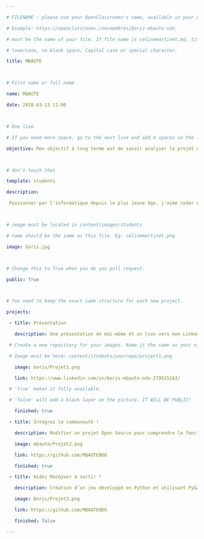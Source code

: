 ```yaml
---

# FILENAME : please use your OpenClassrooms's name, available in your url.

# Example: https://openclassrooms.com/membres/boris-mbaute-ndo

# must be the name of your file. If file name is celinemartinet.md, title is celinemartinet.

# lowercase, no blank space, Capital case or special character.

title: MBAUTE



# First name or full name

name: MBAUTE 

date: 2018-03-13 11:00



# One line.

# If you need more space, go to the next line and add 4 spaces on the left, as in 'description'.

objective: Mon objectif à long terme est de savoir analyser le projet qui m’est confié, en fonction des besoins des utilisateurs, consignés dans un cahier des charges, d’étudier les étapes de fonctionnement du programme, puis de déterminer une solution technique avant de créer un prototype de la future application peu importe le langage utilisé et peu importe la société pour qui je les développe.



# don't touch that

template: students

description:

 Passionner par l'informatique depuis le plus jeune âge, j'aime coder et apprendre de nouvelles choses.



# image must be located in content/images/students

# name should be the same as this file. Eg: celinemartinet.png

image: boris.jpg



# Change this to True when you do you pull request.

public: True



# You need to keep the exact same structure for each new project.

projects:

 - title: Présentation

   description: Une présentation de moi-même et un lien vers mon LinkedIn.

 # Create a new repository for your images. Name it the same as your nickname and profile picture.

 # Image must be here: content/students/yourrepo/project1.png

   image: boris/Projet1.png

   link: https://www.linkedin.com/in/boris-mbaute-ndo-279515163/

 # 'true' makes it fully available.

 # 'false' will add a black layer on the picture. IT WILL BE PUBLIC!

   finished: true

 - title: Intégrez la communauté !

   description: Modifier un projet Open Source pour comprendre le fonctionnement de Git, de Github et des pull requests.

   image: mbaute/Projet2.png

   link: https://github.com/MBAUTENDO

   finished: true

 - title: Aidez MacGyver à sortir !

   description: Création d’un jeu développé en Python et utilisant PyGame.

   image: Boris/Projet3.png

   link: https://github.com/MBAUTENDO

   finished: false

---
```

